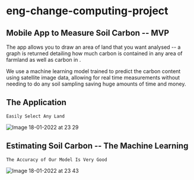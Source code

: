 # eng-change-computing-project

## Mobile App to Measure Soil Carbon -- MVP

The app allows you to draw an area of land that you want analysed -- a graph is returned detailing how much carbon is contained in any area of farmland as well as carbon in . </br>

We use a machine learning model trained to predict the carbon content using satellite image data, allowing for real time measurements without needing to do any soil sampling saving huge amounts of time and money. </br>

<!-- The front-end is in the '/eng-change-computing-project/workspace' directory and is made using Flutter, whilst the back-end is in the '/eng-change-computing-project/server' directory and is made using Python. The back-end consists of a server made using Flask. This runs a machine learning model which was trained to estimate carbon content by returning a carbon intensity graph given latitude & longitude coordinates. The front-end has a map which allows you to draw your area to be analysed and a results page which displays the carbon graph. </br> -->


<!-- 
## Who we are

We are a team of undergraduate students from Imperial College London. The team met through Imperial's Engineering Change society. More information about the society and their other projects can be found on the [union website](https://www.imperialcollegeunion.org/activities/a-to-z/engineering-change) or [Facebook page](https://www.facebook.com/EngChangeIC/). </br> 

The project is led and supervised by Dr Pedro Baiz. -->


## The Application



<!-- ![image](https://user-images.githubusercontent.com/85403218/150034350-be541e77-02b5-48b0-8866-26103fdb9e33.png) -->

`Easily Select Any Land` 

![Image 18-01-2022 at 23 29](https://user-images.githubusercontent.com/85403218/150035407-3e906d10-ce17-42f8-800a-97b3c65701cd.jpeg) 



## Estimating Soil Carbon -- The Machine Learning



`The Accuracy of Our Model Is Very Good`

![Image 18-01-2022 at 23 43](https://user-images.githubusercontent.com/85403218/150036565-1cb7d01b-8be9-4377-8b0b-faa391da7688.jpeg)



<!-- 
## Running the app

To run the app, it is recommended to use a phone emulator such as [android studio](https://developer.android.com/studio) which works well with VSCode. </br>

Currently, the server is hosted locally -- to run the application, two terminals must be opened. In the first, navigate to the `/eng-change-computing-project/server/flask_server` directory and run the following commands (depending on your terminal): </br>

**Using Bash** </br>
` $ export FLASK_APP=flaskr ` </br>
` $ export FLASK_APP=flaskr ` </br>
` $ flask run ` </br>

**Using CMD** </br>
` > set FLASK_APP=flaskr ` </br>
` > set FLASK_ENV=development ` </br>
` > flask run ` </br>

**Using Powershell** </br>
` > $env:FLASK_APP = "flaskr" ` </br>
` > $env:FLASK_ENV = "development" ` </br>
` > flask run ` </br>

Once the local server is running, go to another terminal and navigate to the `/eng-change-computing-project/workspace` directory and type: </br>
 
`flutter run` </br>
-->
